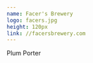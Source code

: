 ```yaml
---
name: Facer's Brewery
logo: facers.jpg
height: 120px
link: //facersbrewery.com
---
```

<ul style="list-style-type:none; margin:0; padding:0;">
  <li>Plum Porter</li>
</ul>

